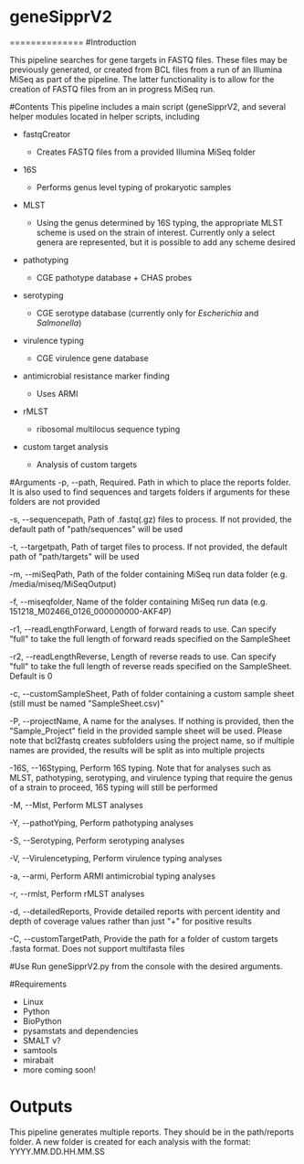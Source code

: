 # geneSipprV2
==============
#Introduction

This pipeline searches for gene targets in FASTQ files. These files may be previously generated, or created from BCL 
files from a run of an Illumina MiSeq as part of the pipeline. The latter functionality is to allow for the creation
of FASTQ files from an in progress MiSeq run.


#Contents
This pipeline includes a main script (geneSipprV2, and several helper modules located in helper scripts, including

* fastqCreator
    * Creates FASTQ files from a provided Illumina MiSeq folder

* 16S
    * Performs genus level typing of prokaryotic samples

* MLST
    * Using the genus determined by 16S typing, the appropriate MLST scheme is used on the strain of interest. Currently
    only a select genera are represented, but it is possible to add any scheme desired

* pathotyping
    * CGE pathotype database + CHAS probes

* serotyping
    * CGE serotype database (currently only for *Escherichia* and *Salmonella*)

* virulence typing
    * CGE virulence gene database

* antimicrobial resistance marker finding
    * Uses ARMI

* rMLST
    * ribosomal multilocus sequence typing

* custom target analysis
    * Analysis of custom targets

#Arguments
-p, --path, Required. Path in which to place the reports folder. It is also used to find sequences and targets folders if arguments for these folders are not provided

-s, --sequencepath, Path of .fastq(.gz) files to process. If not provided, the default path of "path/sequences" will be used

-t, --targetpath, Path of target files to process. If not provided, the default path of "path/targets" will be used

-m, --miSeqPath, Path of the folder containing MiSeq run data folder (e.g. /media/miseq/MiSeqOutput)

-f, --miseqfolder, Name of the folder containing MiSeq run data (e.g. 151218_M02466_0126_000000000-AKF4P)

-r1, --readLengthForward, Length of forward reads to use. Can specify "full" to take the full length of forward reads specified on the SampleSheet

-r2, --readLengthReverse, Length of reverse reads to use. Can specify "full" to take the full length of reverse reads specified on the SampleSheet. Default is 0

-c, --customSampleSheet, Path of folder containing a custom sample sheet (still must be named "SampleSheet.csv)"

-P, --projectName, A name for the analyses. If nothing is provided, then the "Sample_Project" field in the provided sample sheet will be used. Please note that bcl2fastq 
     creates subfolders using the project name, so if multiple names are provided, the results will be split as into multiple projects
     
-16S, --16Styping, Perform 16S typing. Note that for analyses such as MLST, pathotyping, serotyping, and virulence typing that require the genus of a strain to proceed, 
     16S typing will still be performed
     
-M, --Mlst, Perform MLST analyses

-Y, --pathotYping, Perform pathotyping analyses

-S, --Serotyping, Perform serotyping analyses

-V, --Virulencetyping, Perform virulence typing analyses

-a, --armi, Perform ARMI antimicrobial typing analyses

-r, --rmlst, Perform rMLST analyses

-d, --detailedReports, Provide detailed reports with percent identity and depth of coverage values rather than just "+" for positive results

-C, --customTargetPath, Provide the path for a folder of custom targets .fasta format. Does not support multifasta files

#Use
Run geneSipprV2.py from the console with the desired arguments.

#Requirements
* Linux
* Python
* BioPython
* pysamstats and dependencies
* SMALT v?
* samtools
* mirabait
* more coming soon!

# Outputs
This pipeline generates multiple reports. They should be in the path/reports folder. A new folder is created for each analysis with the format: YYYY.MM.DD.HH.MM.SS
